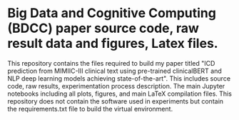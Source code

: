 # Big Data and Cognitive Computing (BDCC) paper source code, raw result data and figures, Latex files.
This repository contains the files required to build my paper titled "ICD prediction from MIMIIC-III clinical text using pre-trained clinicalBERT and NLP deep learning models achieving state-of-the-art". 
This includes source code, raw results, experimentation process description. The main Jupyter notebooks including all plots, figures, and main LaTeX compilation files. 
This repository does not contain the software used in experiments but contain the requirements.txt file to build the virtual environment.


